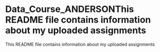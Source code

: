 # Data_Course_ANDERSONThis README file contains information about my uploaded assignments
This README file contains information about my uploaded assignments
